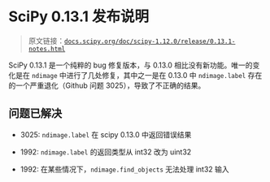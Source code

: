 # SciPy 0.13.1 发布说明

> 原文链接：[`docs.scipy.org/doc/scipy-1.12.0/release/0.13.1-notes.html`](https://docs.scipy.org/doc/scipy-1.12.0/release/0.13.1-notes.html)

SciPy 0.13.1 是一个纯粹的 bug 修复版本，与 0.13.0 相比没有新功能。唯一的变化是在 `ndimage` 中进行了几处修复，其中之一是在 0.13.0 中 `ndimage.label` 存在的一个严重退化（Github 问题 3025），导致了不正确的结果。

## 问题已解决

+   3025: `ndimage.label` 在 scipy 0.13.0 中返回错误结果

+   1992: `ndimage.label` 的返回类型从 int32 改为 uint32

+   1992: 在某些情况下，`ndimage.find_objects` 无法处理 int32 输入
